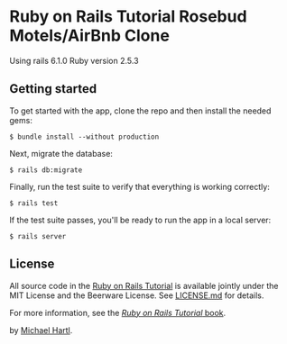 # Ruby on Rails Tutorial Rosebud Motels/AirBnb Clone

Using rails 6.1.0
Ruby version 2.5.3

## Getting started

To get started with the app, clone the repo and then install the needed gems:

```
$ bundle install --without production
```

Next, migrate the database:

```
$ rails db:migrate
```

Finally, run the test suite to verify that everything is working correctly:

```
$ rails test
```

If the test suite passes, you'll be ready to run the app in a local server:

```
$ rails server
```


## License

All source code in the [Ruby on Rails Tutorial](https://www.railstutorial.org/)
is available jointly under the MIT License and the Beerware License. See
[LICENSE.md](LICENSE.md) for details.

For more information, see the
[*Ruby on Rails Tutorial* book](https://www.railstutorial.org/book).

by [Michael Hartl](https://www.michaelhartl.com/).
